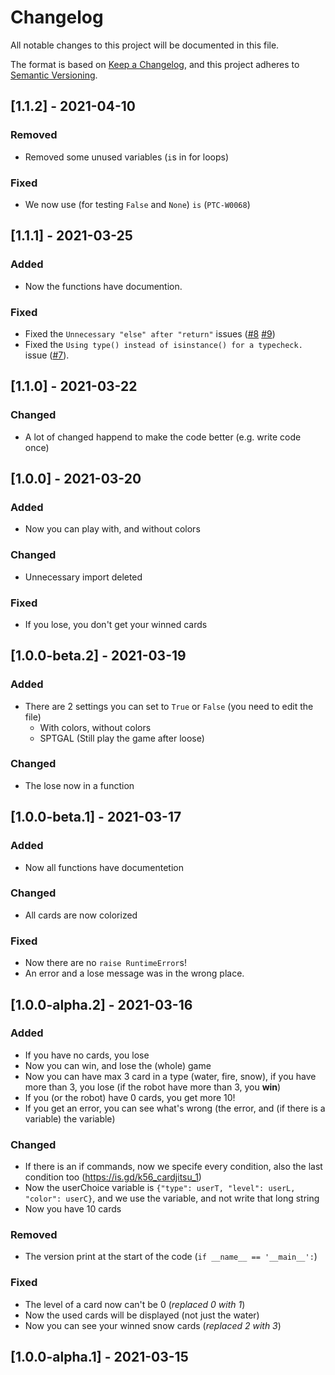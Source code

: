 # Changelog
All notable changes to this project will be documented in this file.

The format is based on [Keep a Changelog](https://keepachangelog.com/en/1.0.0/),
and this project adheres to [Semantic Versioning](https://semver.org/spec/v2.0.0.html).

## [1.1.2] - 2021-04-10
### Removed
- Removed some unused variables (`i`s in for loops)
### Fixed
- We now use (for testing `False` and `None`) `is` (`PTC-W0068`)

## [1.1.1] - 2021-03-25
### Added
- Now the functions have documention.
### Fixed
- Fixed the `Unnecessary "else" after "return"` issues ([#8](https://github.com/koviubi56/cardjitsu/issues/8) [#9](https://github.com/koviubi56/cardjitsu/issues/9))
- Fixed the `Using type() instead of isinstance() for a typecheck.` issue ([#7](https://github.com/koviubi56/cardjitsu/issues/7)).

## [1.1.0] - 2021-03-22
### Changed
- A lot of changed happend to make the code better (e.g. write code once)

## [1.0.0] - 2021-03-20
### Added
- Now you can play with, and without colors
### Changed
- Unnecessary import deleted
### Fixed
- If you lose, you don't get your winned cards

## [1.0.0-beta.2] - 2021-03-19
### Added
- There are 2 settings you can set to `True` or `False` (you need to edit the file)
  - With colors, without colors
  - SPTGAL (Still play the game after loose)
### Changed
- The lose now in a function

## [1.0.0-beta.1] - 2021-03-17
### Added
- Now all functions have documentetion
### Changed
- All cards are now colorized
### Fixed
- Now there are no `raise RuntimeError`s!
- An error and a lose message was in the wrong place.

## [1.0.0-alpha.2] - 2021-03-16
### Added
- If you have no cards, you lose
- Now you can win, and lose the (whole) game
- Now you can have max 3 card in a type (water, fire, snow), if you have more than 3, you lose (if the robot have more than 3, you **win**)
- If you (or the robot) have 0 cards, you get more 10!
- If you get an error, you can see what's wrong (the error, and (if there is a variable) the variable)
### Changed
- If there is an if commands, now we specife every condition, also the last condition too (https://is.gd/k56_cardjitsu_1)
- Now the userChoice variable is `{"type": userT, "level": userL, "color": userC}`, and we use the variable, and not write that long string
- Now you have 10 cards
### Removed
- The version print at the start of the code (`if __name__ == '__main__':`)
### Fixed
- The level of a card now can't be 0 (*replaced 0 with 1*)
- Now the used cards will be displayed (not just the water)
- Now you can see your winned snow cards (*replaced 2 with 3*)

## [1.0.0-alpha.1] - 2021-03-15
